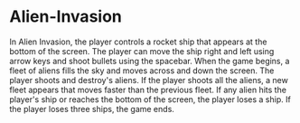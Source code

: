 # Alien-Invasion

In Alien Invasion, the player controls a rocket ship that appears at the bottom of the screen.
The player can move the ship right and left using arrow keys and shoot bullets using the spacebar.
When the game begins, a fleet of aliens fills the sky and moves across and down the screen.
The player shoots and destroy's aliens.
If the player shoots all the aliens, a new fleet appears that moves faster than the previous fleet.
If any alien hits the player's ship or reaches the bottom of the screen, 
the player loses a ship. If the player loses three ships, the game ends.